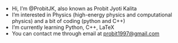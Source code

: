 - Hi, I’m @ProbitJK, also known as Probit Jyoti Kalita
- I’m interested in Physics (high-energy physics and computational physics) and a bit of coding (python and C++)
- I’m currently learning Python, C++, LaTeX
- You can contact me through email at probit1997@gmail.com

<!---
PJ1612JK/PJ1612JK is a ✨ special ✨ repository because its `README.md` (this file) appears on your GitHub profile.
You can click the Preview link to take a look at your changes.
--->
